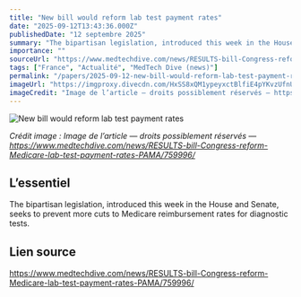 ```yaml
---
title: "New bill would reform lab test payment rates"
date: "2025-09-12T13:43:36.000Z"
publishedDate: "12 septembre 2025"
summary: "The bipartisan legislation, introduced this week in the House and Senate, seeks to prevent more cuts to Medicare reimbursement rates for diagnostic tests."
importance: ""
sourceUrl: "https://www.medtechdive.com/news/RESULTS-bill-Congress-reform-Medicare-lab-test-payment-rates-PAMA/759996/"
tags: ["France", "Actualité", "MedTech Dive (news)"]
permalink: "/papers/2025-09-12-new-bill-would-reform-lab-test-payment-rates"
imageUrl: "https://imgproxy.divecdn.com/HxSS8xQM1ypeyxctBlfiE4pYKvzUfnUrNEgEvvPvc8E/g:nowe:339:0/c:5117:2891/rs:fit:770:435/Z3M6Ly9kaXZlc2l0ZS1zdG9yYWdlL2RpdmVpbWFnZS9HZXR0eUltYWdlcy0yMTU3MjAxMDc2LmpwZw==.webp"
imageCredit: "Image de l’article — droits possiblement réservés — https://www.medtechdive.com/news/RESULTS-bill-Congress-reform-Medicare-lab-test-payment-rates-PAMA/759996/"
---
```


![New bill would reform lab test payment rates](https://imgproxy.divecdn.com/HxSS8xQM1ypeyxctBlfiE4pYKvzUfnUrNEgEvvPvc8E/g:nowe:339:0/c:5117:2891/rs:fit:770:435/Z3M6Ly9kaXZlc2l0ZS1zdG9yYWdlL2RpdmVpbWFnZS9HZXR0eUltYWdlcy0yMTU3MjAxMDc2LmpwZw==.webp)

*Crédit image : Image de l’article — droits possiblement réservés — https://www.medtechdive.com/news/RESULTS-bill-Congress-reform-Medicare-lab-test-payment-rates-PAMA/759996/*

## L’essentiel

The bipartisan legislation, introduced this week in the House and Senate, seeks to prevent more cuts to Medicare reimbursement rates for diagnostic tests.

## Lien source

https://www.medtechdive.com/news/RESULTS-bill-Congress-reform-Medicare-lab-test-payment-rates-PAMA/759996/
